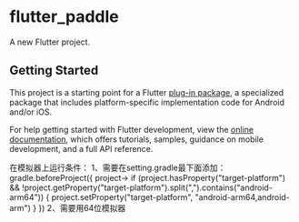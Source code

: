 # flutter_paddle

A new Flutter project.

## Getting Started

This project is a starting point for a Flutter
[plug-in package](https://flutter.dev/developing-packages/),
a specialized package that includes platform-specific implementation code for
Android and/or iOS.

For help getting started with Flutter development, view the
[online documentation](https://flutter.dev/docs), which offers tutorials,
samples, guidance on mobile development, and a full API reference.

在模拟器上运行条件：
1、需要在setting.gradle最下面添加：
gradle.beforeProject({ project->
    if (project.hasProperty("target-platform") && !project.getProperty("target-platform").split(",").contains("android-arm64")) {
        project.setProperty("target-platform", "android-arm64,android-arm")
    }
})
2、需要用64位模拟器